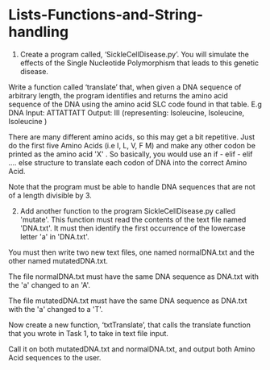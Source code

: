 # Lists-Functions-and-String-handling

1. Create a program called, ‘SickleCellDisease.py’. You will simulate the effects of the
Single Nucleotide Polymorphism that leads to this genetic disease.

Write a function called ‘translate’ that, when given a DNA sequence of arbitrary length,
the program identifies and returns the amino acid sequence of the DNA using the
amino acid SLC code found in that table.
E.g DNA Input: ATTATTATT
Output: III (representing: Isoleucine, Isoleucine, Isoleucine )

There are many different amino acids, so this may get a bit repetitive. Just do the first
five Amino Acids (i.e I, L, V, F M) and make any other codon be printed as the amino
acid 'X' . So basically, you would use an if - elif - elif .... else structure to translate each
codon of DNA into the correct Amino Acid.

Note that the program must be able to handle DNA sequences that are not of a length
divisible by 3.

2. Add another function to the program SickleCellDisease.py called 'mutate'. This function
must read the contents of the text file named 'DNA.txt'. It must then identify the first
occurrence of the lowercase letter 'a' in 'DNA.txt'.

You must then write two new text files, one named normalDNA.txt and the other
named mutatedDNA.txt.

The file normalDNA.txt must have the same DNA sequence as DNA.txt with the 'a'
changed to an 'A'.

The file mutatedDNA.txt must have the same DNA sequence as DNA.txt with the 'a'
changed to a 'T'.

Now create a new function, ‘txtTranslate’, that calls the translate function that you
wrote in Task 1, to take in text file input.

Call it on both mutatedDNA.txt and normalDNA.txt, and output both Amino Acid
sequences to the user.

